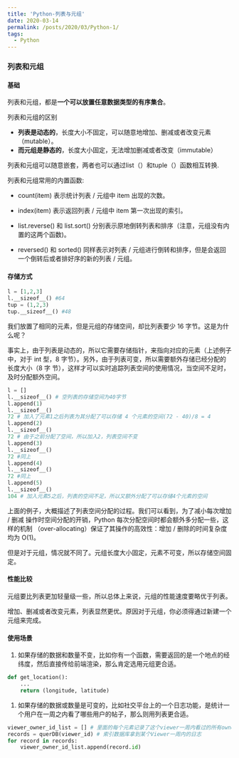 ```yaml
---
title: 'Python-列表与元组'
date: 2020-03-14
permalink: /posts/2020/03/Python-1/
tags:
  - Python
---
```


### 列表和元组

#### 基础

列表和元组，都是**一个可以放置任意数据类型的有序集合**。

列表和元组的区别

- **列表是动态的**，长度大小不固定，可以随意地增加、删减或者改变元素（mutable）。 
- **而元组是静态的**，长度大小固定，无法增加删减或者改变（immutable）

列表和元组可以随意嵌套，两者也可以通过list（）和tuple（）函数相互转换.

列表和元组常用的内置函数:

- count(item) 表示统计列表 / 元组中 item 出现的次数。 
- index(item) 表示返回列表 / 元组中 item 第一次出现的索引。 
- list.reverse() 和 list.sort() 分别表示原地倒转列表和排序（注意，元组没有内置的这两个函数)。 

- reversed() 和 sorted() 同样表示对列表 / 元组进行倒转和排序，但是会返回一个倒转后或者排好序的新的列表 / 元组。

#### 存储方式

```python
l = [1,2,3]
l.__sizeof__() #64
tup = (1,2,3)
tup.__sizeof__() #48
```

我们放置了相同的元素，但是元组的存储空间，却比列表要少 16 字节。这是为什么呢？

事实上，由于列表是动态的，所以它需要存储指针，来指向对应的元素（上述例子中，对于 int 型，8 字节）。另外，由于列表可变，所以需要额外存储已经分配的长度大小（8 字 节），这样才可以实时追踪列表空间的使用情况，当空间不足时，及时分配额外空间。

```python
l = []
l.__sizeof__() # 空列表的存储空间为40字节
l.append(1)
l.__sizeof__()
72 # 加入了元素1之后列表为其分配了可以存储 4 个元素的空间(72 - 40)/8 = 4
l.append(2)
l.__sizeof__()
72 # 由于之前分配了空间，所以加入2，列表空间不变
l.append(3)
l.__sizeof__()
72 #同上
l.append(4)
l.__sizeof__()
72 #同上
l.append(5)
l.__sizeof__()
104 # 加入元素5之后，列表的空间不足，所以又额外分配了可以存储4个元素的空间
```

上面的例子，大概描述了列表空间分配的过程。我们可以看到，为了减小每次增加 / 删减 操作时空间分配的开销，Python 每次分配空间时都会额外多分配一些，这样的机制 （over-allocating）保证了其操作的高效性：增加 / 删除的时间复杂度均为 O(1)。

但是对于元组，情况就不同了。元组长度大小固定，元素不可变，所以存储空间固定。

#### 性能比较

元组要比列表更加轻量级一些，所以总体上来说，元组的性能速度要略优于列表。

增加、删减或者改变元素，列表显然更优。原因对于元组，你必须得通过新建一个元组来完成。

#### 使用场景

1. 如果存储的数据和数量不变，比如你有一个函数，需要返回的是一个地点的经纬度，然后直接传给前端渲染，那么肯定选用元组更合适。

```python
def get_location():
    ...
    return (longitude, latitude)
```

1. 如果存储的数据或数量是可变的，比如社交平台上的一个日志功能，是统计一个用户在一周之内看了哪些用户的帖子，那么则用列表更合适。

```python
viewer_owner_id_list = [] # 里面的每个元素记录了这个viewer一周内看过的所有owner的id
records = querDB(viewer_id) # 索引数据库拿到某个Viewer一周内的日志
for record in records:
    viewer_owner_id_list.append(record.id)
```